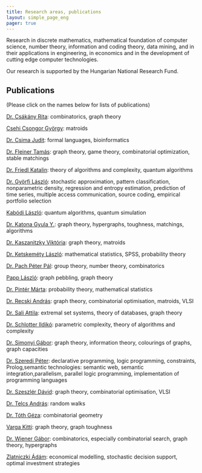 ```yaml
---
title: Research areas, publications
layout: simple_page_eng 
pager: true 
---
```


Research in discrete mathematics, mathematical foundation of computer science, number theory,  information and coding theory, data mining, and 
in their applications in engineering, in economics and in the development of cutting edge computer technologies.

Our research is supported by the Hungarian National Research Fund. 


Publications 
------------

(Please click on the names below for lists of publications)

[Dr. Csákány Rita](https://vm.mtmt.hu//search/slist.php?nwi=1&inited=1&ty_on=1&url_on=1&cite_type=2&orderby=3D1a&location=mtmt&stn=1&AuthorID=10012964):  combinatorics, graph theory

[Csehi Csongor György](https://vm.mtmt.hu//search/slist.php?nwi=1&inited=1&ty_on=1&url_on=1&cite_type=2&orderby=3D1a&location=mtmt&stn=1&AuthorID=10042826): matroids

[Dr. Csima Judit](https://vm.mtmt.hu//search/slist.php?nwi=1&inited=1&ty_on=1&url_on=1&cite_type=2&orderby=3D1a&location=mtmt&stn=1&AuthorID=10012969): formal languages, bioinformatics

[Dr. Fleiner Tamás](https://vm.mtmt.hu//search/slist.php?nwi=1&inited=1&ty_on=1&url_on=1&cite_type=2&orderby=3D1a&location=mtmt&stn=1&AuthorID=10018330): graph theory, game theory, combinatorial optimization, stable matchings

[Dr. Friedl Katalin](https://vm.mtmt.hu//search/slist.php?nwi=1&inited=1&ty_on=1&url_on=1&cite_type=2&orderby=3D1a&location=mtmt&stn=1&AuthorID=10010334): theory of algorithms and complexity, quantum algorithms

[Dr. Györfi László](https://vm.mtmt.hu//search/slist.php?nwi=1&inited=1&ty_on=1&url_on=1&cite_type=2&orderby=3D1a&location=mtmt&stn=1&AuthorID=10000589): stochastic approximation, pattern classification, nonparametric density, regression and entropy estimation, prediction of time series, multiple access communication, source coding, empirical portfolio selection

[Kabódi László](https://vm.mtmt.hu//search/slist.php?nwi=1&inited=1&ty_on=1&url_on=1&cite_type=2&orderby=3D1a&location=mtmt&stn=1&AuthorID=10050846): quantum algorithms, quantum simulation 

[Dr. Katona Gyula Y.](https://vm.mtmt.hu//search/slist.php?nwi=1&inited=1&ty_on=1&url_on=1&cite_type=2&orderby=3D1a&location=mtmt&stn=1&AuthorID=10010571): 
graph theory, hypergraphs, toughness, matchings, algorithms

[Dr. Kaszanitzky Viktória](https://vm.mtmt.hu//search/slist.php?nwi=1&inited=1&ty_on=1&url_on=1&cite_type=2&orderby=3D1a&location=mtmt&stn=1&AuthorID=10033138): graph theory, matroids

[Dr. Ketskeméty László](https://vm.mtmt.hu//search/slist.php?nwi=1&inited=1&ty_on=1&url_on=1&cite_type=2&orderby=3D1a&location=mtmt&stn=1&AuthorID=10012962):
mathematical statistics, SPSS, probability theory

[Dr. Pach Péter Pál](https://vm.mtmt.hu//search/slist.php?nwi=1&inited=1&ty_on=1&url_on=1&cite_type=2&orderby=3D1a&location=mtmt&stn=1&AuthorID=10029721): group theory, number theory, combinatorics

[Papp László](https://vm.mtmt.hu//search/slist.php?nwi=1&inited=1&ty_on=1&url_on=1&cite_type=2&orderby=3D1a&location=mtmt&stn=1&AuthorID=10047037): graph pebbling, graph theory

[Dr. Pintér Márta](https://vm.mtmt.hu//search/slist.php?nwi=1&inited=1&ty_on=1&url_on=1&cite_type=2&orderby=3D1a&location=mtmt&stn=1&AuthorID=10017924): probability theory, mathematical statistics

[Dr. Recski András](https://vm.mtmt.hu//search/slist.php?nwi=1&inited=1&ty_on=1&url_on=1&cite_type=2&orderby=3D1a&location=mtmt&stn=1&AuthorID=10005906): 
graph theory, combinatorial optimisation, matroids, VLSI

[Dr. Sali Attila](https://vm.mtmt.hu//search/slist.php?nwi=1&inited=1&ty_on=1&url_on=1&cite_type=2&orderby=3D1a&location=mtmt&stn=1&AuthorID=10002916): extremal set systems, theory of databases,  graph theory

[Dr. Schlotter Ildikó](https://vm.mtmt.hu//search/slist.php?nwi=1&inited=1&ty_on=1&url_on=1&cite_type=2&orderby=3D1a&location=mtmt&stn=1&AuthorID=10041230): parametric complexity, theory of algorithms and complexity

[Dr. Simonyi Gábor](https://vm.mtmt.hu//search/slist.php?nwi=1&inited=1&ty_on=1&url_on=1&cite_type=2&orderby=3D1a&location=mtmt&stn=1&AuthorID=10006090): graph theory, information theory, colourings of graphs, graph capacities

[Dr. Szeredi Péter](https://vm.mtmt.hu//search/slist.php?nwi=1&inited=1&ty_on=1&url_on=1&cite_type=2&orderby=3D1a&location=mtmt&stn=1&AuthorID=10001667): declarative programming, logic programming, constraints, Prolog,semantic technologies: semantic web, semantic integration,parallelism, parallel logic programming, implementation of programming languages

[Dr. Szeszlér Dávid](https://vm.mtmt.hu//search/slist.php?nwi=1&inited=1&ty_on=1&url_on=1&cite_type=2&orderby=3D1a&location=mtmt&stn=1&AuthorID=10012970): graph theory, combinatorial optimisation, VLSI

[Dr. Telcs András](https://vm.mtmt.hu//search/slist.php?nwi=1&inited=1&ty_on=1&url_on=1&cite_type=2&orderby=3D1a&location=mtmt&stn=1&AuthorID=10005127): random walks

[Dr. Tóth Géza](https://vm.mtmt.hu//search/slist.php?nwi=1&inited=1&ty_on=1&url_on=1&cite_type=2&orderby=3D1a&location=mtmt&stn=1&AuthorID=10001236): combinatorial geometry

[Varga Kitti](https://vm.mtmt.hu//search/slist.php?nwi=1&inited=1&ty_on=1&url_on=1&cite_type=2&orderby=3D1a&location=mtmt&stn=1&AuthorID=10051898): graph theory, graph toughness

[Dr. Wiener Gábor](https://vm.mtmt.hu//search/slist.php?nwi=1&inited=1&ty_on=1&url_on=1&cite_type=2&orderby=3D1a&location=mtmt&stn=1&AuthorID=10013051): combinatorics,  especially combinatorial search,  graph theory,  hypergraphs

[Zlatniczki Ádám](https://vm.mtmt.hu//search/slist.php?nwi=1&inited=1&ty_on=1&url_on=1&cite_type=2&orderby=3D1a&location=mtmt&stn=1&AuthorID=10051897): economical modelling, stochastic decision support, optimal investment strategies







